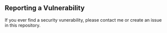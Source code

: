 ## Reporting a Vulnerability

If you ever find a security vunerability, please contact me or create an issue in this repository.

